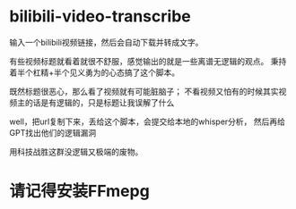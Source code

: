 # bilibili-video-transcribe
输入一个bilibili视频链接，然后会自动下载并转成文字。

有些视频标题就看着就很不舒服，感觉输出的就是一些离谱无逻辑的观点。
秉持着半个杠精+半个见义勇为的心态搞了这个脚本。

既然标题很恶心，那么看了视频就有可能脏脑子；
不看视频又怕有的时候其实视频主的话是有逻辑的，只是标题让我误解了什么

well，把url复制下来，丢给这个脚本，会提交给本地的whisper分析，
然后再给GPT找出他们的逻辑漏洞

用科技战胜这群没逻辑又极端的废物。

# 请记得安装FFmepg
